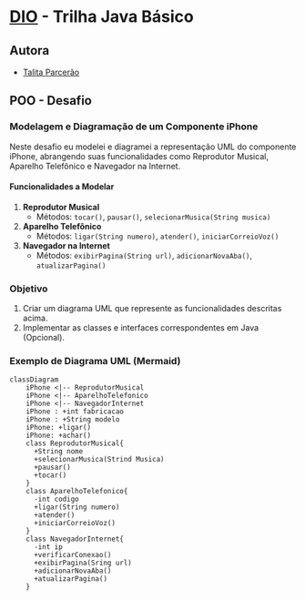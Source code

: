 # [DIO](www.dio.me) - Trilha Java Básico

## Autora
- [Talita Parcerão](https://github.com/talitaparcerao)

## POO - Desafio

### Modelagem e Diagramação de um Componente iPhone

Neste desafio eu modelei e diagramei a representação UML do componente iPhone, abrangendo suas funcionalidades como Reprodutor Musical, Aparelho Telefônico e Navegador na Internet.

#### Funcionalidades a Modelar
1. **Reprodutor Musical**
   - Métodos: `tocar()`, `pausar()`, `selecionarMusica(String musica)`
2. **Aparelho Telefônico**
   - Métodos: `ligar(String numero)`, `atender()`, `iniciarCorreioVoz()`
3. **Navegador na Internet**
   - Métodos: `exibirPagina(String url)`, `adicionarNovaAba()`, `atualizarPagina()`

### Objetivo
1. Criar um diagrama UML que represente as funcionalidades descritas acima.
2. Implementar as classes e interfaces correspondentes em Java (Opcional).

### Exemplo de Diagrama UML (Mermaid)
```mermaid
classDiagram
    iPhone <|-- ReprodutorMusical
    iPhone <|-- AparelhoTelefonico
    iPhone <|-- NavegadorInternet
    iPhone : +int fabricacao
    iPhone : +String modelo
    iPhone: +ligar()
    iPhone: +achar()
    class ReprodutorMusical{
      +String nome
      +selecionarMusica(Strind Musica)
      +pausar()
      +tocar()
    }
    class AparelhoTelefonico{
      -int codigo
      +ligar(String numero)
      +atender()
      +iniciarCorreioVoz()
    }
    class NavegadorInternet{
      -int ip 
      +verificarConexao()
      +exibirPagina(Sring url)
      +adicionarNovaAba()
      +atualizarPagina()
    }
```

